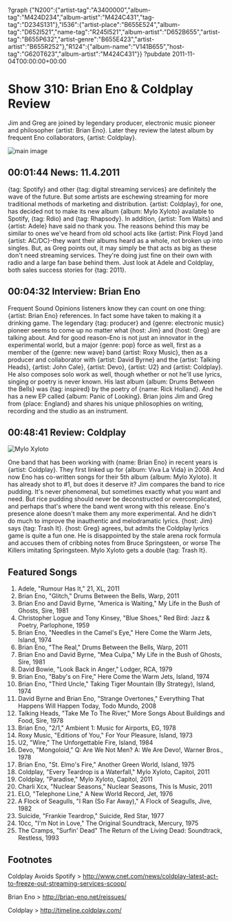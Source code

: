 ?graph {"N200":{"artist-tag":"A3400000","album-tag":"M424D234","album-artist":"M424C431","tag-tag":"D234S131"},"I536":{"artist-place":"B655E524","album-tag":"D652I521","name-tag":"R245I521","album-artist":"D652B655","artist-tag":"B655P632","artist-genre":"B655E423","artist-artist":"B655R252"},"R124":{"album-name":"V141B655","host-tag":"G620T623","album-artist":"M424C431"}}
?pubdate 2011-11-04T00:00:00+00:00

# Show 310: Brian Eno & Coldplay Review
Jim and Greg are joined by legendary producer, electronic music pioneer and philosopher {artist: Brian Eno}. Later they review the latest album by frequent Eno collaborators, {artist: Coldplay}.

![main image](http://static.soundopinions.org/images/2011/brianeno.jpg)


## 00:01:44 News: 11.4.2011
{tag: Spotify} and other {tag: digital streaming services} are definitely the wave of the future. But some artists are eschewing streaming for more traditional methods of marketing and distribution. {artist: Coldplay}, for one, has decided not to make its new album {album: Mylo Xyloto} available to Spotify, {tag: Rdio} and {tag: Rhapsody}. In addition, {artist: Tom Waits} and {artist: Adele} have said no thank you. The reasons behind this may be similar to ones we've heard from old school acts like {artist: Pink Floyd }and {artist: AC/DC}-they want their albums heard as a whole, not broken up into singles. But, as Greg points out, it may simply be that acts as big as these don't need streaming services. They're doing just fine on their own with radio and a large fan base behind them. Just look at Adele and Coldplay, both sales success stories for {tag: 2011}.

## 00:04:32 Interview: Brian Eno
Frequent Sound Opinions listeners know they can count on one thing: {artist: Brian Eno} references. In fact some have taken to making it a drinking game. The legendary {tag: producer} and {genre: electronic music} pioneer seems to come up no matter what {host: Jim} and {host: Greg} are talking about. And for good reason-Eno is not just an innovator in the experimental world, but a major {genre: pop} force as well, first as a member of the {genre: new wave} band {artist: Roxy Music}, then as a producer and collaborator with {artist: David Byrne} and the {artist: Talking Heads}, {artist: John Cale}, {artist: Devo}, {artist: U2} and {artist: Coldplay}. He also composes solo work as well, though whether or not he'll use lyrics, singing or poetry is never known. His last album {album: Drums Between the Bells} was {tag: inspired} by the poetry of {name: Rick Holland}. And he has a new EP called {album: Panic of Looking}. Brian joins Jim and Greg from {place: England} and shares his unique philosophies on writing, recording and the studio as an instrument.

## 00:48:41 Review: Coldplay
![Mylo Xyloto](http://is2.mzstatic.com/image/thumb/Music4/v4/0d/bc/ea/0dbceab6-0aea-08a4-36d2-81a2618e85cd/source/600x600bb.jpg "471744/726372830")

One band that has been working with {name: Brian Eno} in recent years is {artist: Coldplay}. They first linked up for {album: Viva La Vida} in 2008. And now Eno has co-written songs for their 5th album {album: Mylo Xyloto}. It has already shot to #1, but does it deserve it? Jim compares the band to rice pudding. It's never phenomenal, but sometimes exactly what you want and need. But rice pudding should never be deconstructed or overcomplicated, and perhaps that's where the band went wrong with this release. Eno's presence alone doesn't make them any more experimental. And he didn't do much to improve the inauthentic and melodramatic lyrics. {host: Jim} says {tag: Trash It}. {host: Greg} agrees, but admits the Coldplay lyrics game is quite a fun one. He is disappointed by the stale arena rock formula and accuses them of cribbing notes from Bruce Springsteen, or worse The Killers imitating Springsteen. Mylo Xyloto gets a double {tag: Trash It}.

## Featured Songs
1. Adele, "Rumour Has It," 21, XL, 2011
2. Brian Eno, "Glitch," Drums Between the Bells, Warp, 2011
3. Brian Eno and David Byrne, "America is Waiting," My Life in the Bush of Ghosts, Sire, 1981
4. Christopher Logue and Tony Kinsey, "Blue Shoes," Red Bird: Jazz & Poetry, Parlophone, 1959
5. Brian Eno, "Needles in the Camel's Eye," Here Come the Warm Jets, Island, 1974
6. Brian Eno, "The Real," Drums Between the Bells, Warp, 2011
7. Brian Eno and David Byrne, "Mea Culpa," My Life in the Bush of Ghosts, Sire, 1981
8. David Bowie, "Look Back in Anger," Lodger, RCA, 1979
9. Brian Eno, "Baby's on Fire," Here Come the Warm Jets, Island, 1974
10. Brian Eno, "Third Uncle," Taking Tiger Mountain (By Strategy), Island, 1974
11. David Byrne and Brian Eno, "Strange Overtones," Everything That Happens Will Happen Today, Todo Mundo, 2008
12. Talking Heads, "Take Me To The River," More Songs About Buildings and Food, Sire, 1978
13. Brian Eno, "2/1," Ambient 1: Music for Airports, EG, 1978
14. Roxy Music, "Editions of You," For Your Pleasure, Island, 1973
15. U2, "Wire," The Unforgettable Fire, Island, 1984
16. Devo, "Mongoloid," Q: Are We Not Men? A: We Are Devo!, Warner Bros., 1978
17. Brian Eno, "St. Elmo's Fire," Another Green World, Island, 1975
18. Coldplay, "Every Teardrop is a Waterfall," Mylo Xyloto, Capitol, 2011
19. Coldplay, "Paradise," Mylo Xyloto, Capitol, 2011
20. Charli Xcx, "Nuclear Seasons," Nuclear Seasons, This Is Music, 2011
21. ELO, "Telephone Line," A New World Record, Jet, 1976
22. A Flock of Seagulls, "I Ran (So Far Away)," A Flock of Seagulls, Jive, 1982
23. Suicide, "Frankie Teardrop," Suicide, Red Star, 1977
24. 10cc, "I'm Not in Love," The Original Soundtrack, Mercury, 1975
25. The Cramps, "Surfin' Dead" The Return of the Living Dead: Soundtrack, Restless, 1993

## Footnotes

Coldplay Avoids Spotify > http://www.cnet.com/news/coldplay-latest-act-to-freeze-out-streaming-services-scoop/

Brian Eno > http://brian-eno.net/reissues/

Coldplay > http://timeline.coldplay.com/